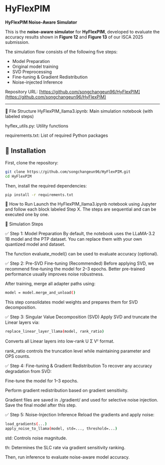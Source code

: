 # HyFlexPIM  
**HyFlexPIM Noise-Aware Simulator**

This is the **noise-aware simulator** for **HyFlexPIM**, developed to evaluate the accuracy results shown in **Figure 12** and **Figure 13** of our ISCA 2025 submission.

The simulation flow consists of the following five steps:
- Model Preparation
- Original model training 
- SVD Preprocessing   
- Fine-tuning & Gradient Redistribution  
- Noise-injected Inference

Repository URL: [https://github.com/songchangeun96/HyFlexPIM](https://github.com/songchangeun96/HyFlexPIM)

---

📁 File Structure
HyFlexPIM_llama3.ipynb: Main simulation notebook (with labeled steps)

hyflex_utils.py: Utility functions

requirements.txt: List of required Python packages

## 🔧 Installation

First, clone the repository:

```bash
git clone https://github.com/songchangeun96/HyFlexPIM.git
cd HyFlexPIM
```


Then, install the required dependencies:

```bash
pip install -r requirements.txt
```

🚀 How to Run
Launch the HyFlexPIM_llama3.ipynb notebook using Jupyter and follow each block labeled Step X.
The steps are sequential and can be executed one by one.

🧪 Simulation Steps

✅ Step 1: Model Preparation
By default, the notebook uses the LLaMA-3.2 1B model and the PTP dataset.
You can replace them with your own quantized model and dataset.

The function evaluate_model() can be used to evaluate accuracy (optional).

✅ Step 2: Pre-SVD Fine-tuning (Recommended)
Before applying SVD, we recommend fine-tuning the model for 2–3 epochs.
Better pre-trained performance usually improves noise robustness.

After training, merge all adapter paths using:
```bash
model = model.merge_and_unload()
```
This step consolidates model weights and prepares them for SVD decomposition.

✅ Step 3: Singular Value Decomposition (SVD)
Apply SVD and truncate the Linear layers via:
```bash
replace_linear_layer_llama(model, rank_ratio)
```
Converts all Linear layers into low-rank U Σ Vᵀ format.

rank_ratio controls the truncation level while maintaining parameter and OPS counts.

✅ Step 4: Fine-tuning & Gradient Redistribution
To recover any accuracy degradation from SVD:

Fine-tune the model for 1–3 epochs.

Perform gradient redistribution based on gradient sensitivity.

Gradient files are saved in ./gradient/ and used for selective noise injection.
Save the final model after this step.

✅ Step 5: Noise-Injection Inference
Reload the gradients and apply noise:

```bash
load_gradients(...)
apply_noise_to_llama(model, std=..., threshold=...)
```

std: Controls noise magnitude.

th: Determines the SLC rate via gradient sensitivity ranking.

Then, run inference to evaluate noise-aware model accuracy.

